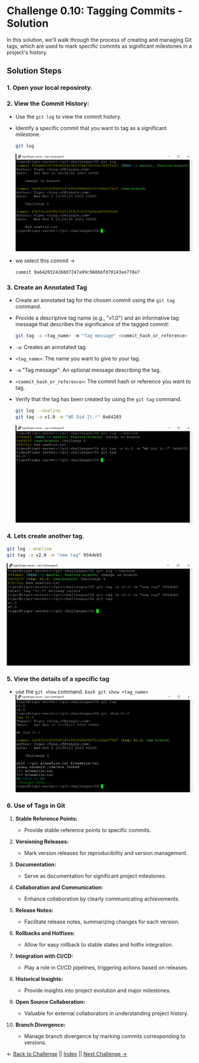 # Challenge 0.10: Tagging Commits - Solution

In this solution, we'll walk through the process of creating and managing Git tags, which are used to mark specific commits as significant milestones in a project's history.

## Solution Steps

### 1. Open your local reposiroty.

### 2. **View the Commit History**:

- Use the `git log` to view the commit history.
- Identify a specific commit that you want to tag as a significant milestone.

  ```bash
  git log
  ```

  ![image](../../images/Screenshot_2023_11_11-8.png)

- we select this commit ->
  ```bash
  commit 0a6420324260d7247a99c960b6fd70143ee778e7
  ```

### 3. **Create an Annotated Tag**

- Create an annotated tag for the chosen commit using the `git tag` command.
- Provide a descriptive tag name (e.g., "v1.0") and an informative tag message that describes the significance of the tagged commit:

  ```bash
  git tag -a <tag_name> -m "Tag message" <commit_hash_or_reference>
  ```

- `-a`: Creates an annotated tag.
- `<tag_name>`: The name you want to give to your tag.
- `-m` "Tag message": An optional message describing the tag.
- `<commit_hash_or_reference>`: The commit hash or reference you want to tag.
- Verify that the tag has been created by using the `git tag` command.

  ```bash
  git log --oneline
  git tag -a v1.0 -m "WE Did It.!" 0a64203
  ```

  ![image](../../images/Screenshot_2023_11_11-9.png)

### 4. Lets create another tag.

```bash
git log --oneline
git tag -a v2.0 -m "new tag" 934deb5
```

![image](../../images/Screenshot_2023_11_11-10.png)

### 5. View the details of a specific tag

- use the `git show` command.
  `bash
  git show <tag_name>
  `
  ![image](../../images/Screenshot_2023_11_11-11.png)

### 6. Use of Tags in Git

1. **Stable Reference Points:**

   - Provide stable reference points to specific commits.

2. **Versioning Releases:**

   - Mark version releases for reproducibility and version management.

3. **Documentation:**

   - Serve as documentation for significant project milestones.

4. **Collaboration and Communication:**

   - Enhance collaboration by clearly communicating achievements.

5. **Release Notes:**

   - Facilitate release notes, summarizing changes for each version.

6. **Rollbacks and Hotfixes:**

   - Allow for easy rollback to stable states and hotfix integration.

7. **Integration with CI/CD:**

   - Play a role in CI/CD pipelines, triggering actions based on releases.

8. **Historical Insights:**

   - Provide insights into project evolution and major milestones.

9. **Open Source Collaboration:**

   - Valuable for external collaborators in understanding project history.

10. **Branch Divergence:**
    - Manage branch divergence by marking commits corresponding to versions.

← [Back to Challenge](../Challenge_0.10/Challenge.md) || [Index](../../README.md) || [Next Challenge →](../Challenge_0.11/Challenge.md)
